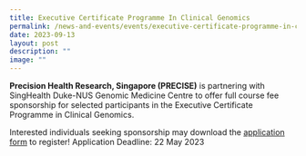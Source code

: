 ```yaml
---
title: Executive Certificate Programme In Clinical Genomics
permalink: /news-and-events/events/executive-certificate-programme-in-clinical-genomics/
date: 2023-09-13
layout: post
description: ""
image: ""
---
```

**Precision Health Research, Singapore (PRECISE)** is partnering with SingHealth Duke-NUS Genomic Medicine Centre to offer full course fee sponsorship for selected participants in the Executive Certificate Programme in Clinical Genomics.

Interested individuals seeking sponsorship may download the <a href="https://drive.google.com/file/d/1mV__T7aPWwlAKDY6iVzE95NEA790pJ49/view">application form</a> to register! Application Deadline: 22 May 2023